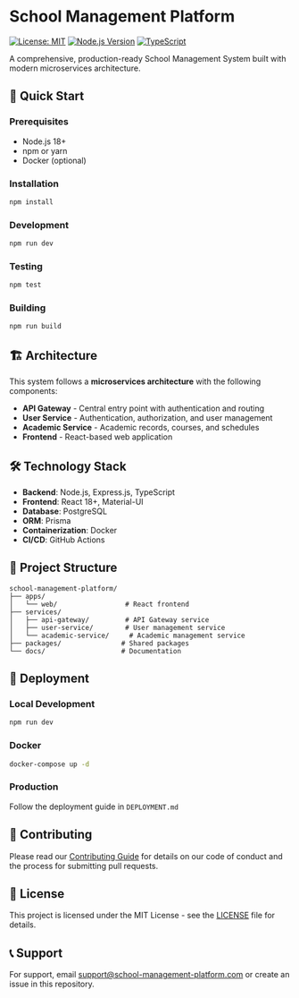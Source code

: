 # School Management Platform

[![License: MIT](https://img.shields.io/badge/License-MIT-yellow.svg)](https://opensource.org/licenses/MIT)
[![Node.js Version](https://img.shields.io/badge/node-%3E%3D18.0.0-brightgreen)](https://nodejs.org/)
[![TypeScript](https://img.shields.io/badge/TypeScript-4.9+-blue)](https://www.typescriptlang.org/)

A comprehensive, production-ready School Management System built with modern microservices architecture.

## 🚀 Quick Start

### Prerequisites
- Node.js 18+
- npm or yarn
- Docker (optional)

### Installation
```bash
npm install
```

### Development
```bash
npm run dev
```

### Testing
```bash
npm test
```

### Building
```bash
npm run build
```

## 🏗️ Architecture

This system follows a **microservices architecture** with the following components:

- **API Gateway** - Central entry point with authentication and routing
- **User Service** - Authentication, authorization, and user management
- **Academic Service** - Academic records, courses, and schedules
- **Frontend** - React-based web application

## 🛠️ Technology Stack

- **Backend**: Node.js, Express.js, TypeScript
- **Frontend**: React 18+, Material-UI
- **Database**: PostgreSQL
- **ORM**: Prisma
- **Containerization**: Docker
- **CI/CD**: GitHub Actions

## 📁 Project Structure

```
school-management-platform/
├── apps/
│   └── web/                 # React frontend
├── services/
│   ├── api-gateway/         # API Gateway service
│   ├── user-service/        # User management service
│   └── academic-service/     # Academic management service
├── packages/               # Shared packages
└── docs/                   # Documentation
```

## 🚀 Deployment

### Local Development
```bash
npm run dev
```

### Docker
```bash
docker-compose up -d
```

### Production
Follow the deployment guide in `DEPLOYMENT.md`

## 🤝 Contributing

Please read our [Contributing Guide](CONTRIBUTING.md) for details on our code of conduct and the process for submitting pull requests.

## 📄 License

This project is licensed under the MIT License - see the [LICENSE](LICENSE) file for details.

## 📞 Support

For support, email support@school-management-platform.com or create an issue in this repository.
